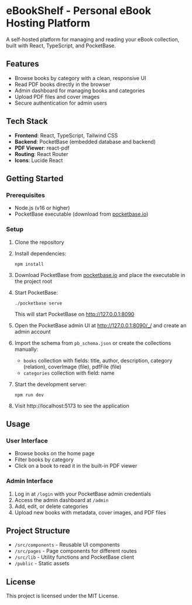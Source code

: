 # eBookShelf - Personal eBook Hosting Platform

A self-hosted platform for managing and reading your eBook collection, built with React, TypeScript, and PocketBase.

## Features

- Browse books by category with a clean, responsive UI
- Read PDF books directly in the browser
- Admin dashboard for managing books and categories
- Upload PDF files and cover images
- Secure authentication for admin users

## Tech Stack

- **Frontend**: React, TypeScript, Tailwind CSS
- **Backend**: PocketBase (embedded database and backend)
- **PDF Viewer**: react-pdf
- **Routing**: React Router
- **Icons**: Lucide React

## Getting Started

### Prerequisites

- Node.js (v16 or higher)
- PocketBase executable (download from [pocketbase.io](https://pocketbase.io/))

### Setup

1. Clone the repository
2. Install dependencies:
   ```
   npm install
   ```
3. Download PocketBase from [pocketbase.io](https://pocketbase.io/docs/) and place the executable in the project root

4. Start PocketBase:
   ```
   ./pocketbase serve
   ```
   This will start PocketBase on http://127.0.0.1:8090

5. Open the PocketBase admin UI at http://127.0.0.1:8090/_/ and create an admin account

6. Import the schema from `pb_schema.json` or create the collections manually:
   - `books` collection with fields: title, author, description, category (relation), coverImage (file), pdfFile (file)
   - `categories` collection with field: name

7. Start the development server:
   ```
   npm run dev
   ```

8. Visit http://localhost:5173 to see the application

## Usage

### User Interface

- Browse books on the home page
- Filter books by category
- Click on a book to read it in the built-in PDF viewer

### Admin Interface

1. Log in at `/login` with your PocketBase admin credentials
2. Access the admin dashboard at `/admin`
3. Add, edit, or delete categories
4. Upload new books with metadata, cover images, and PDF files

## Project Structure

- `/src/components` - Reusable UI components
- `/src/pages` - Page components for different routes
- `/src/lib` - Utility functions and PocketBase client
- `/public` - Static assets

## License

This project is licensed under the MIT License.
